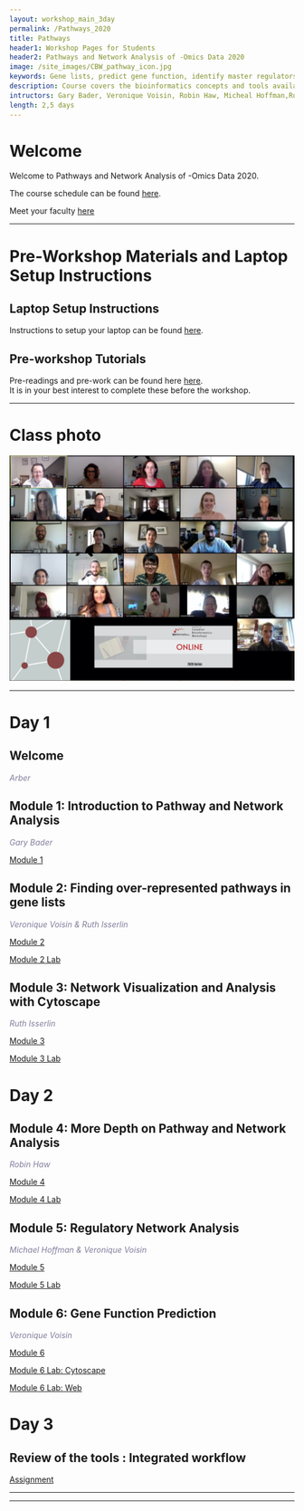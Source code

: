 ```yaml
---
layout: workshop_main_3day
permalink: /Pathways_2020
title: Pathways
header1: Workshop Pages for Students
header2: Pathways and Network Analysis of -Omics Data 2020
image: /site_images/CBW_pathway_icon.jpg
keywords: Gene lists, predict gene function, identify master regulators
description: Course covers the bioinformatics concepts and tools available for interpreting a gene list using pathway and network information. 
intructors: Gary Bader, Veronique Voisin, Robin Haw, Micheal Hoffman,Ruth Isserlin
length: 2,5 days
---
```

# Welcome 

Welcome to Pathways and Network Analysis of -Omics Data 2020.  

The course schedule can be found [here](https://bioinformaticsdotca.github.io/Pathways_2020_schedule).  

Meet your faculty [here](https://drive.google.com/file/d/1V1Xmgx9VfsPCuW5MAabV0CyMJtFEYGUr/view?usp=sharing)  

***

# Pre-Workshop Materials and Laptop Setup Instructions <a id="preworkshop"></a>

## Laptop Setup Instructions

Instructions to setup your laptop can be found [here](https://baderlab.github.io/CBW_Pathways_2020/welcome.html#pre-workshop).

## Pre-workshop Tutorials

Pre-readings and pre-work can be found here [here](https://baderlab.github.io/CBW_Pathways_2020/welcome.html#pre-workshop-tutorials).  
It is in your best interest to complete these before the workshop.

***


# Class photo

<img src="https://github.com/bioinformatics-ca/Pathways_2020/blob/master/Pathways_photo_2020.jpg?raw=true" alt="Class Photo" width="750" />

***  

# Day 1 <a id="day1"></a>

##  Welcome 

  *<font color="#827e9c">Arber</font>* 

##  Module 1: Introduction to Pathway and Network Analysis 

  *<font color="#827e9c">Gary Bader</font>*
  
  [Module 1](https://baderlab.github.io/CBW_Pathways_2020/intro.html)
    
##  Module 2: Finding over-represented pathways in gene lists 

  *<font color="#827e9c">Veronique Voisin & Ruth Isserlin</font>*
  
  [Module 2](https://baderlab.github.io/CBW_Pathways_2020/module-2-finding-over-represented-pathways-veronique-voisin.html)
  
  [Module 2 Lab](https://baderlab.github.io/CBW_Pathways_2020/gprofiler-lab.html)
  
## Module 3: Network Visualization and Analysis with Cytoscape

 *<font color="#827e9c">Ruth Isserlin</font>*  
  
 [Module 3](https://baderlab.github.io/CBW_Pathways_2020/module-3-network-visualization-and-analysis-with-cytoscape.html)
 
 [Module 3 Lab](https://baderlab.github.io/CBW_Pathways_2020/gprofiler-mod3.html)
 
 
# Day 2 <a id="day2"></a>

##  Module 4: More Depth on Pathway and Network Analysis 

  *<font color="#827e9c">Robin Haw</font>*
  
  [Module 4](https://baderlab.github.io/CBW_Pathways_2020/module-4-in-depth-analysis-of-networks-and-pathways.html)   
  
  [Module 4 Lab](https://baderlab.github.io/CBW_Pathways_2020/reactome-lab.html)
  
 
##  Module 5: Regulatory Network Analysis

  *<font color="#827e9c">Michael Hoffman & Veronique Voisin</font>*
  
  [Module 5](https://baderlab.github.io/CBW_Pathways_2020/intro-regulatory-networks.html)
  
  [Module 5 Lab](https://baderlab.github.io/CBW_Pathways_2020/regulatory-network-lab.html)   
  

## Module 6:  Gene Function Prediction

*<font color="#827e9c">Veronique Voisin</font>*

[Module 6](https://baderlab.github.io/CBW_Pathways_2020/module-6-gene-function-prediction.html)

[Module 6 Lab: Cytoscape](https://baderlab.github.io/CBW_Pathways_2020/genemania-cytoscape.html#genemania_cytoscape)

[Module 6 Lab: Web](https://baderlab.github.io/CBW_Pathways_2020/genemania-web.html)
  
 
# Day 3 <a id="day3"></a>

## Review of the tools : Integrated workflow

[Assignment](https://baderlab.github.io/CBW_Pathways_2020/integrated-assignment.html) 



***


*** 
